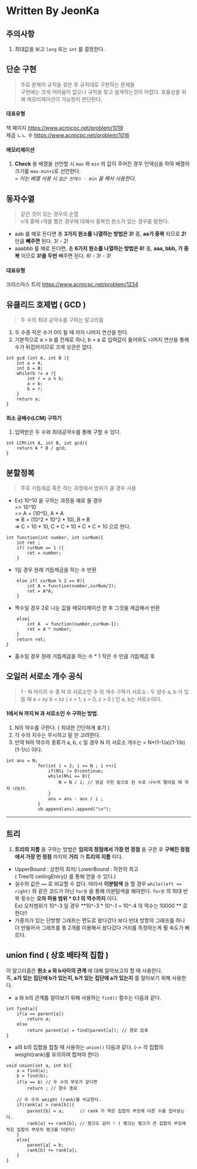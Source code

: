 # Written By JeonKa
## 주의사항
1. 최대값을 보고 ```long``` 또는 ```int``` 를 결정한다.

## 단순 구현
> 주로 문제의 규칙을 찾은 후 규칙대로 구현하는 문제들  
> 구현에는 크게 어려움이 없으나 규칙을 찾고 설계하는것이 어렵다.
> 효율성을 위해 메모리제이션이 가능한지 판단한다.
#### 대표유형
책 페이지 https://www.acmicpc.net/problem/1019  
제곱 ㄴㄴ 수 https://www.acmicpc.net/problem/1016  
#### 메모리제이션 
1. **Check** 용 배열을 선언할 시 ```max``` 와 ```min``` 의 값이 주어진 경우 인덱싱을 하여 배열의 크기를 ```max-min+1```로 선언한다.  
=  _이는 배열 사용 시 ```접근 인덱스 - min``` 을 해서 사용한다._

## 동자수열 
> 같은 것이 있는 경우의 순열  
> n개 중에 r개를 뽑은 경우에 대해서 중복인 원소가 있는 경우를 말한다.   	
- aab 를 예로 든다면 총 **3가지 원소를 나열하는 방법은 3!** 중, **aa가 중복** 되므로 **2!** 만큼 **빼주면** 된다. 3! - 2!   
- aaabbb 를 예로 든다면, 총 **6가지 원소를 나열하는 방법은 6!** 중, **aaa, bbb, 가 중복** 이므로 **3!을 두번** 빼주면 된다. 6! - 3! - 3!  
#### 대표유형
크리스마스 트리 https://www.acmicpc.net/problem/1234  


## 유클리드 호제법 ( GCD ) 
> 두 수의 최대 공약수를 구하는 알고리즘
1. 두 수중 작은 수가 0이 될 때 까지 나머지 연산을 한다.
2. 기본적으로 a > b 를 전제로 하나, b > a 로 입력값이 들어와도 나머지 연산을 통해 수가 뒤집어지므로 크게 상관은 없다.
```
int gcd (int A, int B ){
	int a = A;
	int b = B;
	while(b != a ){
		int r = a % b;
		a = b;
		b = r;
	}
	return a;
}
```
#### 최소 공배수(LCM) 구하기
1. 입력받은 두 수와 최대공약수를 통해 구할 수 있다.
```
int LCM(int A, int B, int gcd){
	return A * B / gcd;
}
```

## 분할정복
> 주로 거듭제곱 혹은  하는 과정에서 범위가 클 경우 사용
- Ex) 10^10 을 구하는 과정을 예로 들 경우   
=>  10^10  
=>  A = (10^5), A * A   
=>  B = (10^2 * 10^2 * 10), B * B   
=>  C = 10 * 10, C * C * 10 * C * C * 10 으로 한다.  
```
int function(int number, int curNum){
	int ret ;
	if( curNum == 1 ){
		ret = number;
	}
```
- 1일 경우 원래 거듭제곱을 하는 수 반환
```
	else if( curNum % 2 == 0){
		int A = function(number,curNum/2);
		ret = A*A;
	}
```
- 짝수일 경우 2로 나눈 값을 메모리제이션 한 후 그것을 제곱해서 반환
```
	else{
		int A  = function(number,curNum-1);
		ret = A * number;
	}
	return ret;
}
```
- 홀수일 경우 원래 거듭제곱을 하는 수 * 1 작은 수 만큼 거듭제곱 후 

## 오일러 서로소 개수 공식
> 1 - N 까지의 수 중 N 과 서로소인 수 의 개수 구하기
> 서로소 : 두 양수 a, b 가 있을 때 a = xy b = xz ( x > 1, y > 0, z > 0 ) 인 a, b는 서로소이다.
#### 1에서 N 까지 N 과 서로소인 수 구하는 방법.
1. N의 약수를 구한다. ( 최대한 간단하게 표기 )   
2. 각 수의 지수는 무시하고 밑 만 고려한다.  
3. 만약 N의 약수의 종류가 a, b, c 일 경우 N 의 서로소 개수는  = N*(1-1/a)(1-1/b)(1-1/c) 이다.
```
int ans = N;
            for(int i = 2; i <= N ; i ++){
                if(N%i != 0)continue;
                while(N%i == 0){
                    N = N / i; // 방금 구한 밑으로 된 수로 나누어 떨어질 때 까지 나눈다.
                }
                ans = ans - ans / i ;
            }
            sb.append(ans).append("\n");
```

---

## 트리
1. **트리의 지름** 을 구하는 방법은 **임의의 정점에서 가장 먼 정점** 을 구한 후 **구해진 정점에서 가장 먼 정점** 까지의 **거리** 가 **트리의 지름** 이다.



- UpperBound : 상한의 최저/ LowerBound : 하한의 최고  
	( Tree의 ceilingEntry() 를 통해 얻을 수 있다.)
- 실수의 값은 ```==``` 로 비교할 수 없다. 따라서 **이분탐색** 을 할 경우 ```while(left <= right)``` 와 같은 코드가 아닌 ```for문``` 을 통해 이분탐색을 해야한다. ```for문``` 의 최대 반복 횟수는 **오차 허용 범위 * 0.1 의 역수까지** 이다.  
Ex) 오차범위가 10^-3 일 경우 **10^-3 * 10^-1 = 10^-4 의 역수는 10000 ** 로 한다!!
- 가중치가 있는 단방향 그래프는 편도로 왔다갔다 보다 반대 방향의 그래프를 하나 더 만들어서 그래프를 총 2개를 이용해서  왔다갔다 거리를 측정하는게 훨 속도가 빠르다.  

## union find ( 상호 배타적 집합 )
이 알고리즘은 **원소 a 와 b사이의 관계** 에 대해 알아보고자 할 때 사용한다.  
즉, **a가 있는 집단에 b가 있는지, b가 있는 집단에 a가 있는지** 를 알아보기 위해 사용한다.   
- a 와 b의 관계를 알아보기 위해 사용하는 ```find()``` 함수는 다음과 같다.
```
int find(a){
	if(a == parent[a])
		return a;
	else
		return parent[a] = find(parent[a]); // 경로 압축
}
```
- a와 b의 집합을 합칠 때 사용하는 ```union()``` 다음과 같다. (-> 각 집합의 weight(rank)를 유의하여 합쳐야 한다)
```
void union(int a, int b){
	a = find(a);
	b = find(b);
	if(a == b) // 두 수의 부모가 같다면 
		return ; // 함수 종료
		
	// 두 수의 weight (rank)를 비교한다.
	if(rank[a] > rank[b]){  
		parent[b] = a; 		// rank 가 작은 집합의 부모에 다른 수를 집어넣는다. 
		rank[a] += rank[b];	// 랭크도 같이 ! ( 랭크는 랭크가 큰 집합의 부모에 작은 집합의 부모의 랭크를 더한다)
	}
	else{
		parent[a] = b;
		rank[b] += rank[a];	
	}
}
```
